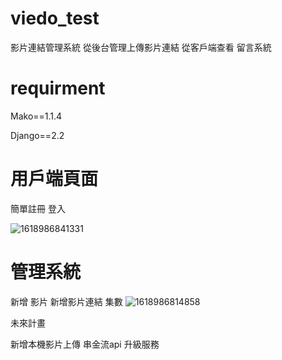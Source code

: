 # viedo_test

影片連結管理系統 
從後台管理上傳影片連結
從客戶端查看 留言系統

# requirment

Mako==1.1.4

Django==2.2

# 用戶端頁面

簡單註冊 登入

![1618986841331](https://user-images.githubusercontent.com/38592246/115508106-889e8a00-a2af-11eb-892c-4fa3f1dc38f9.jpg)

# 管理系統

新增 影片 新增影片連結 集數
![1618986814858](https://user-images.githubusercontent.com/38592246/115508878-5fcac480-a2b0-11eb-9183-096578d727aa.jpg)

未來計畫

新增本機影片上傳 串金流api 升級服務

